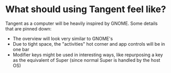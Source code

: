 # What should using Tangent feel like?

Tangent as a computer will be heavily inspired by GNOME. Some details that are pinned down:
- The overview will look very similar to GNOME's
- Due to tight space, the "activities" hot corner and app controls will be in one bar
- Modifier keys might be used in interesting ways, like repurposing a key as the equivalent of Super (since normal Super is handled by the host OS)
